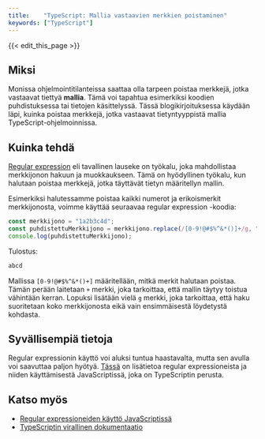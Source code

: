 ```yaml
---
title:    "TypeScript: Mallia vastaavien merkkien poistaminen"
keywords: ["TypeScript"]
---
```


{{< edit_this_page >}}

## Miksi

Monissa ohjelmointitilanteissa saattaa olla tarpeen poistaa merkkejä, jotka vastaavat tiettyä **mallia**. Tämä voi tapahtua esimerkiksi koodien puhdistuksessa tai tietojen käsittelyssä. Tässä blogikirjoituksessa käydään läpi, kuinka poistaa merkkejä, jotka vastaavat tietyntyyppistä mallia TypeScript-ohjelmoinnissa.

## Kuinka tehdä

[Regular expression](https://developer.mozilla.org/en-US/docs/Web/JavaScript/Guide/Regular_Expressions) eli tavallinen lauseke on työkalu, joka mahdollistaa merkkijonon hakuun ja muokkaukseen. Tämä on hyödyllinen työkalu, kun halutaan poistaa merkkejä, jotka täyttävät tietyn määritellyn mallin.

Esimerkiksi halutessamme poistaa kaikki numerot ja erikoismerkit merkkijonosta, voimme käyttää seuraavaa regular expression -koodia:

```TypeScript
const merkkijono = "1a2b3c4d";
const puhdistettuMerkkijono = merkkijono.replace(/[0-9!@#$%^&*()]+/g, "");
console.log(puhdistettuMerkkijono);
```

Tulostus:

```TypeScript
abcd
```

Mallissa `[0-9!@#$%^&*()+]` määritellään, mitkä merkit halutaan poistaa. Tämän perään laitetaan `+` merkki, joka tarkoittaa, että mallin täytyy toistua vähintään kerran. Lopuksi lisätään vielä `g` merkki, joka tarkoittaa, että haku suoritetaan koko merkkijonosta eikä vain ensimmäisestä löydetystä kohdasta.

## Syvällisempiä tietoja

Regular expressionin käyttö voi aluksi tuntua haastavalta, mutta sen avulla voi saavuttaa paljon hyötyä. [Tässä](https://developer.mozilla.org/en-US/docs/Web/JavaScript/Guide/Regular_Expressions) on lisätietoa regular expressioneista ja niiden käyttämisestä JavaScriptissä, joka on TypeScriptin perusta.

## Katso myös

- [Regular expressioneiden käyttö JavaScriptissä](https://developer.mozilla.org/en-US/docs/Web/JavaScript/Guide/Regular_Expressions)
- [TypeScriptin virallinen dokumentaatio](https://www.typescriptlang.org/docs/)